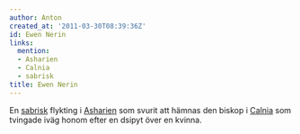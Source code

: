 ```yaml
---
author: Anton
created_at: '2011-03-30T08:39:36Z'
id: Ewen Nerin
links:
  mention:
  - Asharien
  - Calnia
  - sabrisk
title: Ewen Nerin
---
```


En [sabrisk] flykting i [Asharien] som svurit att hämnas den biskop i [Calnia] som tvingade iväg
honom efter en dsipyt över en kvinna.

  [sabrisk]: sabrisk
  [Asharien]: Asharien
  [Calnia]: Calnia
